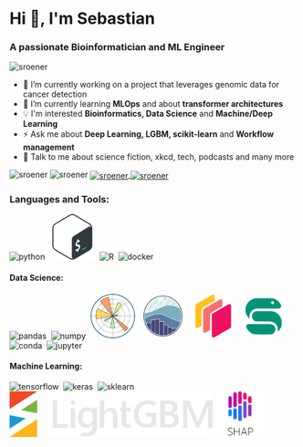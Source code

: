 <!--
**sroener/sroener** is a ✨ _special_ ✨ repository because its `README.md` (this file) appears on your GitHub profile.

Here are some ideas to get you started:

- 🔭 I’m currently working on ...
- 🌱 I’m currently learning ...
- 👯 I’m looking to collaborate on ...
- 🤔 I’m looking for help with ...
- 💬 Ask me about ...
- 📫 How to reach me: ...
- 😄 Pronouns: ...
- ⚡ Fun fact: ...
-->
<h1 align="justify">Hi 👋, I'm Sebastian</h1>
<h3 align="justify">A passionate Bioinformatician and ML Engineer</h3>

<p align="justify"> <img src="https://komarev.com/ghpvc/?username=sroener&label=Profile%20views&color=0e75b6&style=flat" alt="sroener" /> </p>

- 🔭 I’m currently working on a project that leverages genomic data for cancer detection
- 🌱 I’m currently learning **MLOps** and about **transformer architectures**
- :bulb: I'm interested **Bioinformatics, Data Science** and **Machine/Deep Learning**
- ⚡ Ask me about **Deep Learning, LGBM, scikit-learn** and **Workflow management**
- 💬 Talk to me about science fiction, xkcd, tech, podcasts and many more

<img height=200 align="justify" src="https://github-readme-stats.vercel.app/api?username=sroener&show_icons=true&theme=tokyonight&locale=en&rank_icon=github" alt="sroener" />
<img height=189 align="justify" src="https://github-readme-streak-stats.herokuapp.com/?user=sroener&theme=tokyonight&type=svg" alt="sroener"/>


<a href="https://github.com/anuraghazra/github-readme-stats">
  <img height=200 align="center" src="https://github-readme-stats.vercel.app/api?username=sroener&show_icons=true&theme=tokyonight&locale=en&rank_icon=github" alt="sroener" />
</a>
<a href="https://github.com/sroener">
  <img height=200 align="center" src="https://github-readme-streak-stats.herokuapp.com/?user=sroener&theme=tokyonight&type=svg" alt="sroener"/>
</a>


<h3 align="justify">Languages and Tools:</h3>

<div>
          
  <img src="https://cdn.jsdelivr.net/gh/devicons/devicon@latest/icons/python/python-original.svg" title="Python" alt="python" width="80" height="80"/>&nbsp;
   <img src="Icons/bash-icon-svgrepo-com.svg" title="LightGBM" alt="LightGBM" width="80" height="80"/>&nbsp;
   <img src="https://cdn.jsdelivr.net/gh/devicons/devicon@latest/icons/r/r-original.svg" title="R" alt="R" height="80"/>&nbsp;
   <img src="https://cdn.jsdelivr.net/gh/devicons/devicon@latest/icons/docker/docker-original-wordmark.svg" title="Docker" alt="docker" height="80"/>&nbsp;
  
</div>

<h4 align="justify">Data Science:</h3>

<div>
  <img src="https://cdn.jsdelivr.net/gh/devicons/devicon@latest/icons/pandas/pandas-original.svg" title="Pandas" alt="pandas" width="80" height="80"/>&nbsp;
  <img src="https://cdn.jsdelivr.net/gh/devicons/devicon@latest/icons/numpy/numpy-original.svg" title="NumPy" alt="numpy" width="80" height="80"/>&nbsp;   
  <img src="Icons/Matplotlib_logo.svg" title="Matplotlib" alt="Matplotlib" width="80" height="80"/>&nbsp;  
  <img src="Icons/seaborn_logo-mark-lightbg.svg" title="Seaborn" alt="seaborn" width="80" height="80"/>&nbsp;  
  <img src="Icons/dask_icon.svg" title="Dask" alt="dask" width="80" height="80"/>&nbsp;  
  <img src="Icons/Snakemake_logo.svg" title="Snakemake" alt="Snakemake" width="80" height="80"/>&nbsp;  
  <img src="https://cdn.jsdelivr.net/gh/devicons/devicon@latest/icons/anaconda/anaconda-original.svg" title="Conda" alt="conda" width="80" height="80"/>&nbsp;  
  <img src="https://cdn.jsdelivr.net/gh/devicons/devicon@latest/icons/jupyter/jupyter-original-wordmark.svg" title="Jupyter" alt="jupyter" width="80" height="80"/>&nbsp; 
</div>

<h4 align="justify">Machine Learning:</h3>

<div>
  <img src="https://cdn.jsdelivr.net/gh/devicons/devicon@latest/icons/tensorflow/tensorflow-original.svg" title="Tensorflow" alt="tensorflow" width="80" height="80"/>&nbsp;
  <img src="https://cdn.jsdelivr.net/gh/devicons/devicon@latest/icons/keras/keras-original.svg" title="Keras" alt="keras" width="80" height="80"/>&nbsp;    
  <img src="https://cdn.jsdelivr.net/gh/devicons/devicon@latest/icons/scikitlearn/scikitlearn-original.svg" title="Scikit-Learn" alt="sklearn" height="80"/>&nbsp;
  <img src="Icons/LightGBM_logo_grey_text.svg" title="LightGBM" alt="LightGBM" height="80"/>&nbsp;  
  <img src="Icons/shap_logo.png" title="LightGBM" alt="LightGBM" height="80"/>&nbsp; 
</div>

          

<p><img align="justify"  /></p>



